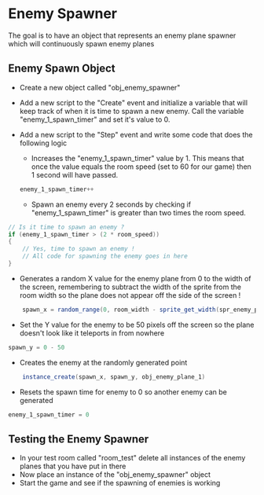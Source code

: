 # Enemy Spawner

The goal is to have an object that represents an enemy plane spawner which will continuously spawn enemy planes

## Enemy Spawn Object

* Create a new object called "obj_enemy_spawner"

* Add a new script to the "Create" event and initialize a variable that will keep track of when it is time to spawn a new enemy. Call the variable "enemy_1_spawn_timer" and set it's value to 0.

* Add a new script to the "Step" event and write some code that does the following logic
  * Increases the "enemy_1_spawn_timer" value by 1. This means that once the value equals the room speed (set to 60 for our game) then 1 second will have passed.

  ```C#
  enemy_1_spawn_timer++
  ```

  * Spawn an enemy every 2 seconds by checking if "enemy_1_spawn_timer" is greater than two times the room speed.

```C#
// Is it time to spawn an enemy ?
if (enemy_1_spawn_timer > (2 * room_speed))
{
    // Yes, time to spawn an enemy !
    // All code for spawning the enemy goes in here
}    
```

  * Generates a random X value for the enemy plane from 0 to the width of the screen, remembering to subtract the width of the sprite from the room width so the plane does not appear off the side of the screen !
```C#
    spawn_x = random_range(0, room_width - sprite_get_width(spr_enemy_plane_1))
```

  * Set the Y value for the enemy to be 50 pixels off the screen so the plane doesn't look like it teleports in from nowhere
```C#
spawn_y = 0 - 50
```
  * Creates the enemy at the randomly generated point
```C#
    instance_create(spawn_x, spawn_y, obj_enemy_plane_1)
```
  * Resets the spawn time for enemy to 0 so another enemy can be generated
```C#
enemy_1_spawn_timer = 0
```

## Testing the Enemy Spawner
* In your test room called "room_test" delete all instances of the enemy planes that you have put in there
* Now place an instance of the "obj_enemy_spawner" object
* Start the game and see if the spawning of enemies is working

